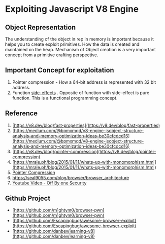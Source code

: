 # Exploiting Javascript V8 Engine

## Object Representation

The understanding of the object in rep in memory is important because it helps you to create exploit primitives. How the data is created and maintained on the heap.
Mechanism of Object creation is a very important concept from a primitive crafting perspective.

## Important Concept for exploitation

1. Pointer compression - How a 64-bit address is represented with 32 bit address.
2. Function [side-effects](https://stackoverflow.com/questions/8129105/javascript-closures-and-side-effects-in-plain-english-separately) . Opposite of function with side-effect is pure function. This is a functional programming concept.

## Reference

1. [https://v8.dev/blog/fast-properties](https://v8.dev/blog/fast-properties)
2. [https://medium.com/@bpmxmqd/v8-engine-jsobject-structure-analysis-and-memory-optimization-ideas-be30cfcdcd16](https://medium.com/@bpmxmqd/v8-engine-jsobject-structure-analysis-and-memory-optimization-ideas-be30cfcdcd16)
3. [https://v8.dev/blog/pointer-compression](https://v8.dev/blog/pointer-compression)
4. [https://mrale.ph/blog/2015/01/11/whats-up-with-monomorphism.html](https://mrale.ph/blog/2015/01/11/whats-up-with-monomorphism.html)
5. [Pointer Compression](https://docs.google.com/document/d/10qh2-b4C5OtSg-xLwyZpEI5ZihVBPtn1xwKBbQC26yI/edit)
6. https://seal9055.com/blog/browser/browser_architecture
7. [Youtube Video - Off By one Security](https://www.youtube.com/watch?v=bcnV1dbfKcE&ab_channel=OffByOneSecurity)

## Github Project

- [https://github.com/m1ghtym0/browser-pwn](https://github.com/m1ghtym0/browser-pwn)
- [https://github.com/Escapingbug/awesome-browser-exploit](https://github.com/Escapingbug/awesome-browser-exploit)
- [https://github.com/danbev/learning-v8](https://github.com/danbev/learning-v8)
